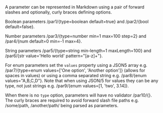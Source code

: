 A parameter can be represented in Markdown using a pair of forward slashes and optionally, curly braces defining options.

Boolean parameters /par1/{type=boolean default=true} and /par2/{bool default=false}.

Number parameters /par3/{type=number min=1 max=100 step=2} and /par4/{num default=0 min=-1 max=4}.

String parameters /par5/{type=string min-length=1 maxLength=100} and /par6/{str value='Hello world' pattern="[a-z]+"}.

For enum parameters set the `values` property using a JSON5 array e.g. /par7/{type=enum values=['One option', 'Another option']} (allows for spaces in values) or using a comma separated string e.g. /par8/{enum values="A,B,C,D"}. Note that when using JSON/5 for values they can be any type, not just strings e.g. /par9/{enum values=[1, 'two', 3.14]}.

When there is no `type` option, parameters will have no validator /par10/{}. The curly braces are required to avoid forward slash file paths e.g. /some/path, /another/path/ being parsed as parameters.
